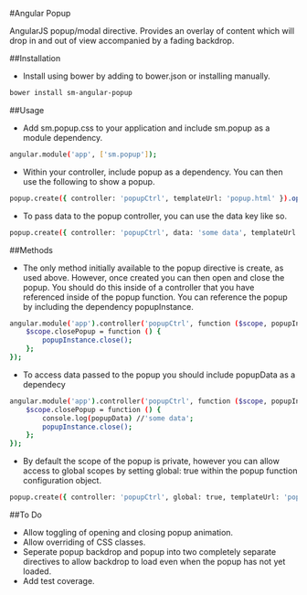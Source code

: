 #Angular Popup

AngularJS popup/modal directive. Provides an overlay of content which will drop in and out of view accompanied by a fading backdrop.  

##Installation

- Install using bower by adding to bower.json or installing manually.
```bash
bower install sm-angular-popup
```

##Usage

- Add sm.popup.css to your application and include sm.popup as a module dependency.
```bash
angular.module('app', ['sm.popup']);
``` 

- Within your controller, include popup as a dependency. You can then use the following to show a popup.
```bash
popup.create({ controller: 'popupCtrl', templateUrl: 'popup.html' }).open();
``` 

- To pass data to the popup controller, you can use the data key like so.
```bash
popup.create({ controller: 'popupCtrl', data: 'some data', templateUrl: 'popup.html' }).open();
``` 

##Methods

- The only method initially available to the popup directive is create, as used above. However, once created you can then open and close the popup. You should do this inside of a controller that you have referenced inside of the popup function. You can reference the popup by including the dependency popupInstance.  
```bash
angular.module('app').controller('popupCtrl', function ($scope, popupInstance) {
	$scope.closePopup = function () {
		popupInstance.close();
	};
});
``` 

- To access data passed to the popup you should include popupData as a dependecy  
```bash
angular.module('app').controller('popupCtrl', function ($scope, popupInstance, popupData) {
	$scope.closePopup = function () {
        console.log(popupData) //'some data';
		popupInstance.close();
	};
});
``` 

- By default the scope of the popup is private, however you can allow access to global scopes by setting global: true within the popup function configuration object.  
```bash
popup.create({ controller: 'popupCtrl', global: true, templateUrl: 'popup.html' }).open();
``` 

##To Do

- Allow toggling of opening and closing popup animation.
- Allow overriding of CSS classes.
- Seperate popup backdrop and popup into two completely separate directives to allow backdrop to load even when the popup has not yet loaded.
- Add test coverage.